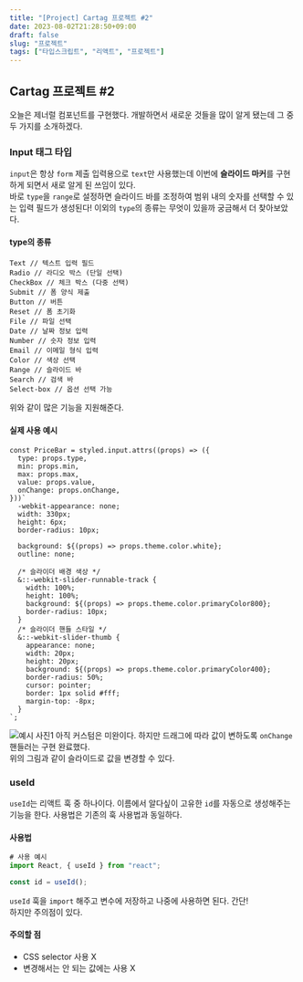 ```yaml
---
title: "[Project] Cartag 프로젝트 #2"
date: 2023-08-02T21:28:50+09:00
draft: false
slug: "프로젝트"
tags: ["타입스크립트", "리액트", "프로젝트"]
---
```


## Cartag 프로젝트 #2

오늘은 제너럴 컴포넌트를 구현했다. 개발하면서 새로운 것들을 많이 알게 됐는데 그 중 두 가지를 소개하겠다.

### Input 태그 타입

`input`은 항상 `form` 제출 입력용으로 `text`만 사용했는데 이번에 **슬라이드 마커**를 구현하게 되면서 새로 알게 된 쓰임이 있다.<br>
바로 `type`을 `range`로 설정하면 슬라이드 바를 조정하여 범위 내의 숫자를 선택할 수 있는 입력 필드가 생성된다!
이외의 `type`의 종류는 무엇이 있을까 궁금해서 더 찾아보았다.<br>

#### type의 종류

```
Text // 텍스트 입력 필드
Radio // 라디오 박스 (단일 선택)
CheckBox // 체크 박스 (다중 선택)
Submit // 폼 양식 제출
Button // 버튼
Reset // 폼 초기화
File // 파일 선택
Date // 날짜 정보 입력
Number // 숫자 정보 입력
Email // 이메일 형식 입력
Color // 색상 선택
Range // 슬라이드 바
Search // 검색 바
Select-box // 옵션 선택 가능
```

위와 같이 많은 기능을 지원해준다.

#### 실제 사용 예시

```tsx
const PriceBar = styled.input.attrs((props) => ({
  type: props.type,
  min: props.min,
  max: props.max,
  value: props.value,
  onChange: props.onChange,
}))`
  -webkit-appearance: none;
  width: 330px;
  height: 6px;
  border-radius: 10px;

  background: ${(props) => props.theme.color.white};
  outline: none;

  /* 슬라이더 배경 색상 */
  &::-webkit-slider-runnable-track {
    width: 100%;
    height: 100%;
    background: ${(props) => props.theme.color.primaryColor800};
    border-radius: 10px;
  }
  /* 슬라이더 핸들 스타일 */
  &::-webkit-slider-thumb {
    appearance: none;
    width: 20px;
    height: 20px;
    background: ${(props) => props.theme.color.primaryColor400};
    border-radius: 50%;
    cursor: pointer;
    border: 1px solid #fff;
    margin-top: -8px;
  }
`;
```

![예시 사진1](img/cartag2-1.png)
아직 커스텀은 미완이다. 하지만 드래그에 따라 값이 변하도록 `onChange` 핸들러는 구현 완료했다.<br>
위의 그림과 같이 슬라이드로 값을 변경할 수 있다.

### useId

`useId`는 리액트 훅 중 하나이다. 이름에서 알다싶이 고유한 `id`를 자동으로 생성해주는 기능을 한다.
사용법은 기존의 훅 사용법과 동일하다.

#### 사용법

```ts
# 사용 예시
import React, { useId } from "react";

const id = useId();
```

`useId` 훅을 `import` 해주고 변수에 저장하고 나중에 사용하면 된다. 간단!<br>
하지만 주의점이 있다.

#### 주의할 점

- CSS selector 사용 X
- 변경해서는 안 되는 값에는 사용 X
